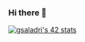 ### Hi there 👋
<a href="https://github.com/oakoudad/badge42"><img align="center" src="https://badge.mediaplus.ma/darkgray/gsaladri?1337Badge=off&UM6P=off" alt="gsaladri's 42 stats" /></a>
<!--
**PSGui/PSGui** is a ✨ _special_ ✨ repository because its `README.md` (this file) appears on your GitHub profile.

Here are some ideas to get you started:

- 🔭 I’m currently working on ...
- 🌱 I’m currently learning ...
- 👯 I’m looking to collaborate on ...
- 🤔 I’m looking for help with ...
- 💬 Ask me about ...
- 📫 How to reach me: ...
- 😄 Pronouns: ...
- ⚡ Fun fact: ...
-->
